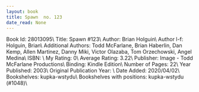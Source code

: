 ```yaml
---
layout: book
title: Spawn  no. 123
date_read: None
---
```


Book Id: 28013095\ 
Title: Spawn #123\ 
Author: Brian Holguin\ 
Author l-f: Holguin, Brian\ 
Additional Authors: Todd McFarlane, Brian Haberlin, Dan Kemp, Allen Martinez, Danny Miki, Victor Olazaba, Tom Orzechowski, Angel  Medina\ 
ISBN: \ 
My Rating: 0\ 
Average Rating: 3.22\ 
Publisher: Image - Todd McFarlane Productions\ 
Binding: Kindle Edition\ 
Number of Pages: 22\ 
Year Published: 2003\ 
Original Publication Year: \ 
Date Added: 2020/04/02\ 
Bookshelves: kupka-wstydu\ 
Bookshelves with positions: kupka-wstydu (#1048)\ 

